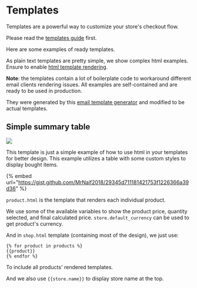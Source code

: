 # Templates

Templates are a powerful way to customize your store's checkout flow.

Please read the [templates guide](../guides/templates.md) first.

Here are some examples of ready templates.

As plain text templates are pretty simple, we show complex html examples. Ensure to enable [html template rendering](../guides/templates.md#html-templates).

**Note**: the templates contain a lot of boilerplate code to workaround different email clients rendering issues. All examples are self-contained and are ready to be used in production.

They were generated by this [email template generator](https://emailbuilder.top) and modified to be actual templates.

## Simple summary table

![](../.gitbook/assets/example_template_1.png)

This template is just a simple example of how to use html in your templates for better design. This example utilizes a table with some custom styles to display bought items.

{% embed url="https://gist.github.com/MrNaif2018/29345d711181421753f1226366a39d36" %}

`product.html` is the template that renders each individual product.

We use some of the available variables to show the product price, quantity selected, and final calculated price. `store.default_currency` can be used to get product's currency.

And in `shop.html` template (containing most of the design), we just use:

```
{% for product in products %}
{{product}}
{% endfor %}
```

To include all products' rendered templates.

And we also use `{{store.name}}` to display store name at the top.

